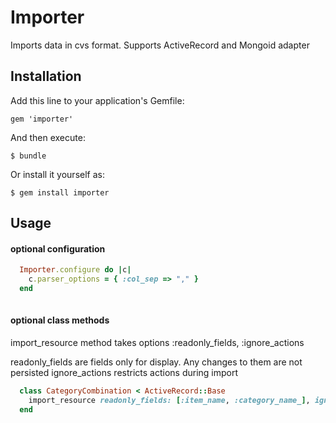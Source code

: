 # Importer

Imports data in cvs format. Supports ActiveRecord and Mongoid adapter

## Installation

Add this line to your application's Gemfile:

    gem 'importer'

And then execute:

    $ bundle

Or install it yourself as:

    $ gem install importer

## Usage

#### optional configuration

```ruby
  Importer.configure do |c|
    c.parser_options = { :col_sep => "," }
  end
  
```

#### optional class methods
import_resource method takes options :readonly_fields, :ignore_actions

readonly_fields are fields only for display. Any changes to them are not persisted
ignore_actions restricts actions during import

```ruby
  class CategoryCombination < ActiveRecord::Base
    import_resource readonly_fields: [:item_name, :category_name_], ignore_actions: [:update]
  end
  
```
